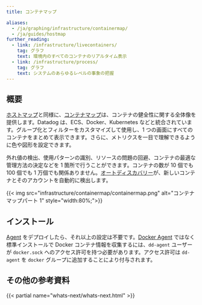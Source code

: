 ```yaml
---
title: コンテナマップ

aliases:
  - /ja/graphing/infrastructure/containermap/
  - /ja/guides/hostmap
further_reading:
  - link: /infrastructure/livecontainers/
    tag: グラフ
    text: 環境内のすべてのコンテナのリアルタイム表示
  - link: /infrastructure/process/
    tag: グラフ
    text: システムのあらゆるレベルの事象の把握
---
```

## 概要

[ホストマップ][1]と同様に、[コンテナマップ][2]は、コンテナの健全性に関する全体像を提供します。Datadog は、ECS、Docker、Kubernetes などと統合されています。グループ化とフィルターをカスタマイズして使用し、1 つの画面にすべてのコンテナをまとめて表示できます。さらに、メトリクスを一目で理解できるように色や図形を設定できます。

外れ値の検出、使用パターンの識別、リソースの問題の回避、コンテナの最適な管理方法の決定などを 1 箇所で行うことができます。コンテナの数が 10 個でも 100 個でも 1 万個でも関係ありません。[オートディスカバリー][3]が、新しいコンテナとそのアカウントを自動的に検出します。

{{< img src="infrastructure/containermap/containermap.png" alt="コンテナマップパート 1" style="width:80%;">}}

## インストール

[Agent][4] をデプロイしたら、それ以上の設定は不要です。[Docker Agent][5] ではなく標準インストールで Docker コンテナ情報を収集するには、`dd-agent` ユーザーが `docker.sock` へのアクセス許可を持つ必要があります。アクセス許可は `dd-agent` を `docker` グループに追加することにより付与されます。

## その他の参考資料

{{< partial name="whats-next/whats-next.html" >}}

[1]: /ja/infrastructure/hostmap/
[2]: https://app.datadoghq.com/infrastructure/map?node_type=container
[3]: /ja/agent/kubernetes/integrations/
[4]: /ja/agent/
[5]: /ja/agent/docker/
